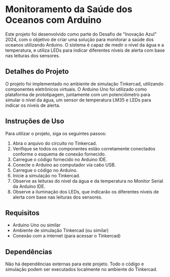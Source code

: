 # Monitoramento da Saúde dos Oceanos com Arduino

Este projeto foi desenvolvido como parte do Desafio de "Inovação Azul" 2024, com o objetivo de criar uma solução para monitorar a saúde dos oceanos utilizando Arduino. O sistema é capaz de medir o nível da água e a temperatura, e utiliza LEDs para indicar diferentes níveis de alerta com base nas leituras dos sensores.

## Detalhes do Projeto

O projeto foi implementado no ambiente de simulação Tinkercad, utilizando componentes eletrônicos virtuais. O Arduino Uno foi utilizado como plataforma de prototipagem, juntamente com um potenciômetro para simular o nível da água, um sensor de temperatura LM35 e LEDs para indicar os níveis de alerta.

## Instruções de Uso

Para utilizar o projeto, siga os seguintes passos:

1. Abra o arquivo do circuito no Tinkercad.
2. Verifique se todos os componentes estão corretamente conectados conforme o esquema de conexão fornecido.
3. Carregue o código fornecido no Arduino IDE.
4. Conecte o Arduino ao computador via cabo USB.
5. Carregue o código no Arduino.
6. Inicie a simulação no Tinkercad.
7. Observe as leituras do nível da água e da temperatura no Monitor Serial da Arduino IDE.
8. Observe a iluminação dos LEDs, que indicarão os diferentes níveis de alerta com base nas leituras dos sensores.

## Requisitos

- Arduino Uno ou similar
- Ambiente de simulação Tinkercad (ou similar)
- Conexão com a internet (para acessar o Tinkercad)

## Dependências

Não há dependências externas para este projeto. Todo o código e simulação podem ser executados localmente no ambiente do Tinkercad.
